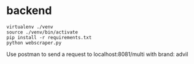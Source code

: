 # backend
```
virtualenv ./venv
source ./venv/bin/activate
pip install -r requirements.txt
python webscraper.py
```

Use postman to send a request to localhost:8081/multi
with brand: advil
